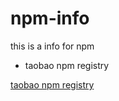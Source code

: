 npm-info
========

this is a info for npm


+ taobao npm registry

[taobao npm registry](http://npm.taobao.org/)
